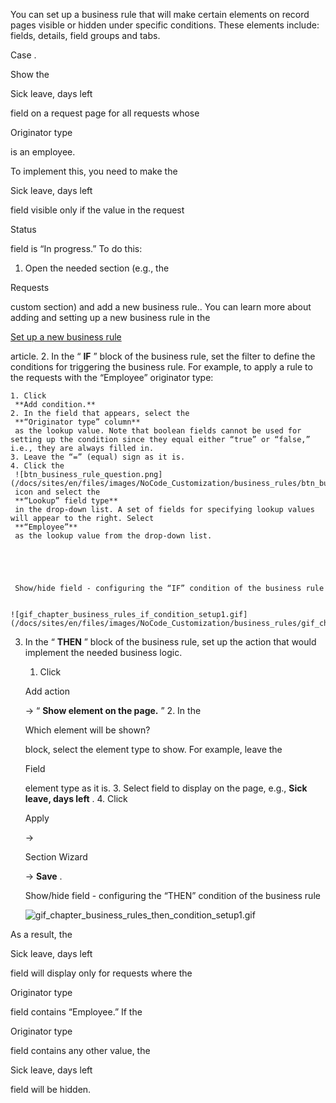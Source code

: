 


 You can set up a business rule that will make certain elements on record pages visible or hidden under specific conditions. These elements include: fields, details, field groups and tabs.
 





 Case .
 
 Show the
 
 Sick leave, days left
 
 field on a request page for all requests whose
 
 Originator type
 
 is an employee.
 




 To implement this, you need to make the
 
 Sick leave, days left
 
 field visible only if the value in the request
 
 Status
 
 field is “In progress.” To do this:
 


1. Open the needed section (e.g., the
 
 Requests
 
 custom section) and add a new business rule.. You can learn more about adding and setting up a new business rule in the
 
[Set up a new business rule](https://academy.creatio.com/documents?product=base&ver=7&id=1680) 

 article.
2. In the “
 **IF** 
 ” block of the business rule, set the filter to define the conditions for triggering the business rule. For example, to apply a rule to the requests with the “Employee” originator type:
 


	1. Click
	 **Add condition.**
	2. In the field that appears, select the
	 **“Originator type” column** 
	 as the lookup value. Note that boolean fields cannot be used for setting up the condition since they equal either “true” or “false,” i.e., they are always filled in.
	3. Leave the “=” (equal) sign as it is.
	4. Click the
	 ![btn_business_rule_question.png](/docs/sites/en/files/images/NoCode_Customization/business_rules/btn_business_rule_question.png)
	 icon and select the
	 **“Lookup” field type** 
	 in the drop-down list. A set of fields for specifying lookup values will appear to the right. Select
	 **“Employee”** 
	 as the lookup value from the drop-down list.
	 
	
	
	
	
	 Show/hide field - configuring the “IF” condition of the business rule
	 
	
	![gif_chapter_business_rules_if_condition_setup1.gif](/docs/sites/en/files/images/NoCode_Customization/business_rules/gif_chapter_business_rules_if_condition_setup1.gif)
3. In the “
 **THEN** 
 ” block of the business rule, set up the action that would implement the needed business logic.
 


	1. Click
	 
	 Add action
	 
	 → “
	 **Show element on the page.** 
	 ”
	2. In the
	 
	 Which element will be shown?
	 
	 block, select the element type to show. For example, leave the
	 
	 Field
	 
	 element type as it is.
	3. Select field to display on the page, e.g.,
	 **Sick leave, days left** 
	 .
	4. Click
	 
	 Apply
	 
	 →
	 
	 Section Wizard
	 
	 →
	 **Save** 
	 .
	 
	
	
	
	
	 Show/hide field - configuring the “THEN” condition of the business rule
	 
	
	![gif_chapter_business_rules_then_condition_setup1.gif](/docs/sites/en/files/images/NoCode_Customization/business_rules/gif_chapter_business_rules_then_condition_setup1.gif)



 As a result, the
 
 Sick leave, days left
 
 field will display only for requests where the
 
 Originator type
 
 field contains “Employee.” If the
 
 Originator type
 
 field contains any other value, the
 
 Sick leave, days left
 
 field will be hidden.
 







